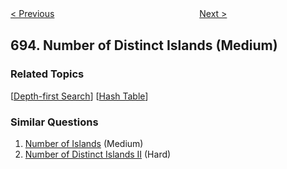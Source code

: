 <!--|This file generated by command(leetcode description); DO NOT EDIT.    |-->
<!--+----------------------------------------------------------------------+-->
<!--|@author    Openset <openset.wang@gmail.com>                           |-->
<!--|@link      https://github.com/openset                                 |-->
<!--|@home      https://github.com/openset/leetcode                        |-->
<!--+----------------------------------------------------------------------+-->

[< Previous](https://github.com/openset/leetcode/tree/master/problems/binary-number-with-alternating-bits "Binary Number with Alternating Bits")
　　　　　　　　　　　　　　　　
[Next >](https://github.com/openset/leetcode/tree/master/problems/max-area-of-island "Max Area of Island")

## 694. Number of Distinct Islands (Medium)



### Related Topics
  [[Depth-first Search](https://github.com/openset/leetcode/tree/master/tag/depth-first-search/README.md)]
  [[Hash Table](https://github.com/openset/leetcode/tree/master/tag/hash-table/README.md)]

### Similar Questions
  1. [Number of Islands](https://github.com/openset/leetcode/tree/master/problems/number-of-islands) (Medium)
  1. [Number of Distinct Islands II](https://github.com/openset/leetcode/tree/master/problems/number-of-distinct-islands-ii) (Hard)
